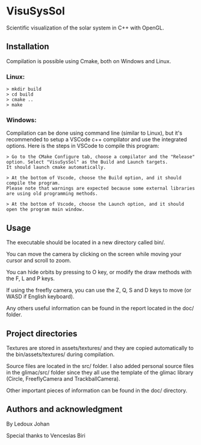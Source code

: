 # **VisuSysSol**
Scientific visualization of the solar system in C++ with OpenGL.

## **Installation**
Compilation is possible using Cmake, both on Windows and Linux.

### Linux:
```
> mkdir build
> cd build
> cmake ..
> make
```

### Windows:
Compilation can be done using command line (similar to Linux), but it's recommended to setup a VSCode c++ compilator and use the integrated options. Here is the steps in VSCode to compile this program:
```
> Go to the CMake Configure tab, choose a compilator and the "Release" option. Select "VisuSysSol" as the Build and Launch targets.
It should launch cmake automatically.

> At the bottom of Vscode, choose the Build option, and it should compile the program.
Please note that warnings are expected because some external libraries are using old programming methods.

> At the bottom of Vscode, choose the Launch option, and it should open the program main window.
```

## **Usage**
The executable should be located in a new directory called bin/.

You can move the camera by clicking on the screen while moving your cursor and scroll to zoom.

You can hide orbits by pressing to O key, or modify the draw methods with the F, L and P keys.

If using the freefly camera, you can use the Z, Q, S and D keys to move (or WASD if English keyboard).

Any others useful information can be found in the report located in the doc/ folder.

## **Project directories**
Textures are stored in assets/textures/ and they are copied automatically to the bin/assets/textures/ during compilation.

Source files are located in the src/ folder. I also added personal source files in the glimac/src/ folder since they all use the template of the glimac library (Circle, FreeflyCamera and TrackballCamera).

Other important pieces of information can be found in the doc/ directory.

## **Authors and acknowledgment**
By Ledoux Johan

Special thanks to Venceslas Biri
